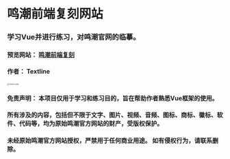# 鸣潮前端复刻网站

### 学习Vue并进行练习，对鸣潮官网的临摹。

#### 预览网站： [鸣潮前端复刻](https://wutheringwavesweb.pages.dev/)

#### 作者： Textline

<img src="https://img.textline.top/file/1738811627197_Textline.webp" alt="Textline.webp" style="zoom:25%;" />

#### **免责声明：** 本项目仅用于学习和练习目的，旨在帮助作者熟悉Vue框架的使用。
#### 所有涉及的内容，包括但不限于文字、图片、视频、音频、图标、商标、徽标、软件、代码等，均为原始鸣潮官方网站的财产，受版权保护。
#### 未经原始鸣潮官方网站授权，严禁用于任何商业用途。 如有侵权行为，请联系删除。

